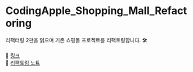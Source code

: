 # CodingApple_Shopping_Mall_Refactoring

리팩터링 2판을 읽으며 기존 쇼핑몰 프로젝트를 리팩토링합니다. 🛠
<br/>
<br/>
🚀 [링크](https://esoolgnah.github.io/CodingApple_Shopping_Mall_Refactoring)
<br/>
📖 [리팩토링 노트]()
